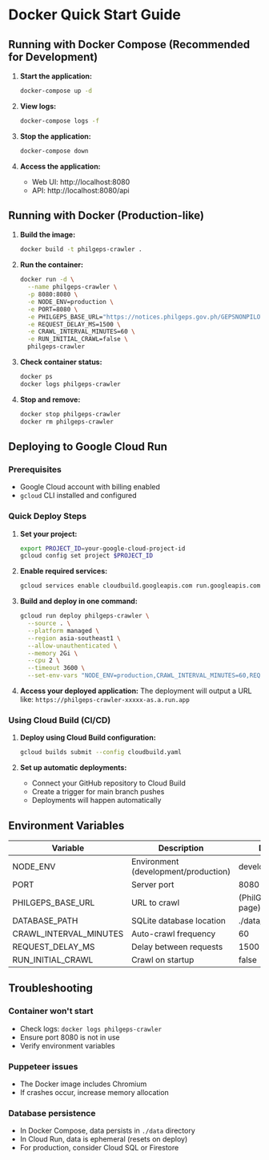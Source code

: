 # Docker Quick Start Guide

## Running with Docker Compose (Recommended for Development)

1. **Start the application:**
   ```bash
   docker-compose up -d
   ```

2. **View logs:**
   ```bash
   docker-compose logs -f
   ```

3. **Stop the application:**
   ```bash
   docker-compose down
   ```

4. **Access the application:**
   - Web UI: http://localhost:8080
   - API: http://localhost:8080/api

## Running with Docker (Production-like)

1. **Build the image:**
   ```bash
   docker build -t philgeps-crawler .
   ```

2. **Run the container:**
   ```bash
   docker run -d \
     --name philgeps-crawler \
     -p 8080:8080 \
     -e NODE_ENV=production \
     -e PORT=8080 \
     -e PHILGEPS_BASE_URL="https://notices.philgeps.gov.ph/GEPSNONPILOT/Tender/SplashOpportunitiesSearchUI.aspx?menuIndex=3&ClickFrom=OpenOpp&Result=3" \
     -e REQUEST_DELAY_MS=1500 \
     -e CRAWL_INTERVAL_MINUTES=60 \
     -e RUN_INITIAL_CRAWL=false \
     philgeps-crawler
   ```

3. **Check container status:**
   ```bash
   docker ps
   docker logs philgeps-crawler
   ```

4. **Stop and remove:**
   ```bash
   docker stop philgeps-crawler
   docker rm philgeps-crawler
   ```

## Deploying to Google Cloud Run

### Prerequisites
- Google Cloud account with billing enabled
- `gcloud` CLI installed and configured

### Quick Deploy Steps

1. **Set your project:**
   ```bash
   export PROJECT_ID=your-google-cloud-project-id
   gcloud config set project $PROJECT_ID
   ```

2. **Enable required services:**
   ```bash
   gcloud services enable cloudbuild.googleapis.com run.googleapis.com
   ```

3. **Build and deploy in one command:**
   ```bash
   gcloud run deploy philgeps-crawler \
     --source . \
     --platform managed \
     --region asia-southeast1 \
     --allow-unauthenticated \
     --memory 2Gi \
     --cpu 2 \
     --timeout 3600 \
     --set-env-vars "NODE_ENV=production,CRAWL_INTERVAL_MINUTES=60,REQUEST_DELAY_MS=1500,RUN_INITIAL_CRAWL=false"
   ```

4. **Access your deployed application:**
   The deployment will output a URL like: `https://philgeps-crawler-xxxxx-as.a.run.app`

### Using Cloud Build (CI/CD)

1. **Deploy using Cloud Build configuration:**
   ```bash
   gcloud builds submit --config cloudbuild.yaml
   ```

2. **Set up automatic deployments:**
   - Connect your GitHub repository to Cloud Build
   - Create a trigger for main branch pushes
   - Deployments will happen automatically

## Environment Variables

| Variable | Description | Default |
|----------|-------------|---------|
| NODE_ENV | Environment (development/production) | development |
| PORT | Server port | 8080 |
| PHILGEPS_BASE_URL | URL to crawl | (PhilGEPS search page) |
| DATABASE_PATH | SQLite database location | ./data/philgeps.db |
| CRAWL_INTERVAL_MINUTES | Auto-crawl frequency | 60 |
| REQUEST_DELAY_MS | Delay between requests | 1500 |
| RUN_INITIAL_CRAWL | Crawl on startup | false |

## Troubleshooting

### Container won't start
- Check logs: `docker logs philgeps-crawler`
- Ensure port 8080 is not in use
- Verify environment variables

### Puppeteer issues
- The Docker image includes Chromium
- If crashes occur, increase memory allocation

### Database persistence
- In Docker Compose, data persists in `./data` directory
- In Cloud Run, data is ephemeral (resets on deploy)
- For production, consider Cloud SQL or Firestore